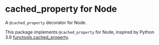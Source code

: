 # cached_property for Node

A `@cached_property` decorator for Node.

This package implements `@cached_property` for Node,
inspired by Python 3.9 [functools.cached_property].

[functools.cached_property]: https://docs.python.org/3/library/functools.html#functools.cached_property
